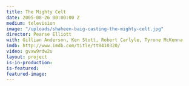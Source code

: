 ```yaml
---
title: The Mighty Celt
date: 2005-08-26 00:00:00 Z
medium: television
image: "/uploads/shaheen-baig-casting-the-mighty-celt.jpg"
director: Pearse Elliott
with: Gillian Anderson, Ken Stott, Robert Carlyle, Tyrone McKenna
imdb: http://www.imdb.com/title/tt0410320/
video: gvxw9rdw2u
layout: project
is-in-production: 
is-featured: 
featured-image: 
---
```



